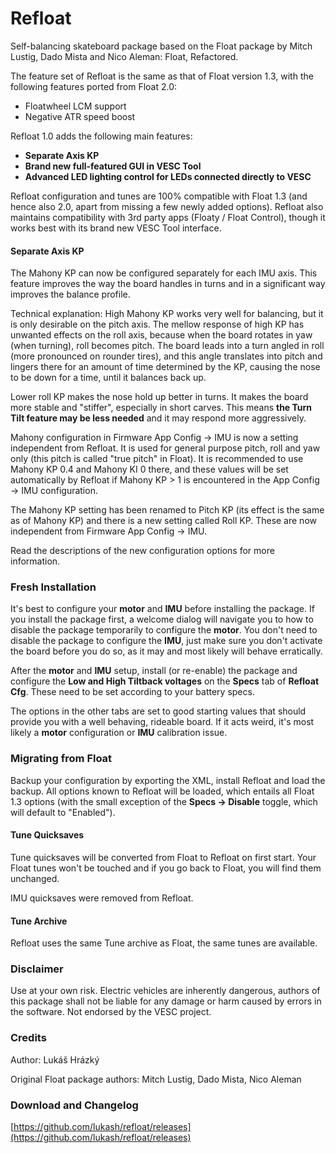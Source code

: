 # Refloat
Self-balancing skateboard package based on the Float package by Mitch Lustig, Dado Mista and Nico Aleman: Float, Refactored.

The feature set of Refloat is the same as that of Float version 1.3, with the following features ported from Float 2.0:
- Floatwheel LCM support
- Negative ATR speed boost

Refloat 1.0 adds the following main features:
- **Separate Axis KP**
- **Brand new full-featured GUI in VESC Tool**
- **Advanced LED lighting control for LEDs connected directly to VESC**

Refloat configuration and tunes are 100% compatible with Float 1.3 (and hence also 2.0, apart from missing a few newly added options). Refloat also maintains compatibility with 3rd party apps (Floaty / Float Control), though it works best with its brand new VESC Tool interface.

#### Separate Axis KP
The Mahony KP can now be configured separately for each IMU axis. This feature improves the way the board handles in turns and in a significant way improves the balance profile.

Technical explanation: High Mahony KP works very well for balancing, but it is only desirable on the pitch axis. The mellow response of high KP has unwanted effects on the roll axis, because when the board rotates in yaw (when turning), roll becomes pitch. The board leads into a turn angled in roll (more pronounced on rounder tires), and this angle translates into pitch and lingers there for an amount of time determined by the KP, causing the nose to be down for a time, until it balances back up.

Lower roll KP makes the nose hold up better in turns. It makes the board more stable and "stiffer", especially in short carves. This means **the Turn Tilt feature may be less needed** and it may respond more aggressively.

Mahony configuration in Firmware App Config -> IMU is now a setting independent from Refloat. It is used for general purpose pitch, roll and yaw only (this pitch is called "true pitch" in Float). It is recommended to use Mahony KP 0.4 and Mahony KI 0 there, and these values will be set automatically by Refloat if Mahony KP > 1 is encountered in the App Config -> IMU configuration.

The Mahony KP setting has been renamed to Pitch KP (its effect is the same as of Mahony KP) and there is a new setting called Roll KP. These are now independent from Firmware App Config -> IMU.

Read the descriptions of the new configuration options for more information.

### Fresh Installation
It's best to configure your **motor** and **IMU** before installing the package. If you install the package first, a welcome dialog will navigate you to how to disable the package temporarily to configure the **motor**. You don't need to disable the package to configure the **IMU**, just make sure you don't activate the board before you do so, as it may and most likely will behave erratically.

After the **motor** and **IMU** setup, install (or re-enable) the package and configure the **Low and High Tiltback voltages** on the **Specs** tab of **Refloat Cfg**. These need to be set according to your battery specs.

The options in the other tabs are set to good starting values that should provide you with a well behaving, rideable board. If it acts weird, it's most likely a **motor** configuration or **IMU** calibration issue.

### Migrating from Float
Backup your configuration by exporting the XML, install Refloat and load the backup. All options known to Refloat will be loaded, which entails all Float 1.3 options (with the small exception of the **Specs -> Disable** toggle, which will default to "Enabled").

#### Tune Quicksaves
Tune quicksaves will be converted from Float to Refloat on first start. Your Float tunes won't be touched and if you go back to Float, you will find them unchanged.

IMU quicksaves were removed from Refloat.

#### Tune Archive
Refloat uses the same Tune archive as Float, the same tunes are available.

### Disclaimer
Use at your own risk. Electric vehicles are inherently dangerous, authors of this package shall not be liable for any damage or harm caused by errors in the software. Not endorsed by the VESC project.

### Credits
Author: Lukáš Hrázký

Original Float package authors: Mitch Lustig, Dado Mista, Nico Aleman

### Download and Changelog
[https://github.com/lukash/refloat/releases](https://github.com/lukash/refloat/releases)

